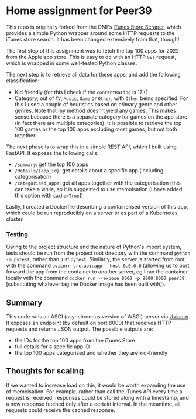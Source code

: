 # Home assignment for Peer39
This repo is originally forked from the DMI's [iTunes Store Scraper](https://github.com/digitalmethodsinitiative/itunes-app-scraper), which provides a simple Python wrapper around some HTTP requests to the iTunes store search. It has been changed extensively from that, though!

The first step of this assignment was to fetch the top 100 apps for 2022 from the Apple app store. This is easy to do with an HTTP `GET` request, which is wrapped in some well-tested Python classes.

The next step is to retrieve all data for these apps, and add the following classification:
* Kid friendly (for this I check if the `contentRating` is 17+)
* Category, out of `TV`, `Music`, `Game` or `Other`, with `Other` being specified. For this I used a couple of heuristics based on primary genre and other genres. Note that my method doesn't yield any games. This makes sense because there is a separate category for games on the app store (in fact there are multiple categories). It is possible to retrieve the top 100 games or the top 100 apps excluding most games, but not both together.

The next phase is to wrap this in a simple REST API, which I built using FastAPI. It exposes the following calls:

* `/summary`: get the top 100 apps
* `/details/{app_id}`: get details about a specific app (including categorisation)
* `/categorised_apps`: get all apps together with the categorisation (this can take a while, so it is suggested to use memoisation [I have added this option with `cache=True`])

Lastly, I created a Dockerfile describing a containerised version of this app, which could be run reproducibly on a server or as part of a Kubernetes cluster.

### Testing
Owing to the project structure and the nature of Python's import system, tests should be run from the project root directory with the command `python -m pytest`, rather than just `pytest`. Similarly, the server is started from root with the command `uvicorn src.api:app --host 0.0.0.0` (allowing us to port forward the app from the container to another server, eg I ran the container locally with the command `docker run --expose 8000 -p 8000:8000 peer39` [substituting whatever tag the Docker image has been built with]).

## Summary
This code runs an ASGI (asynchronous version of WSGI) server via [Uvicorn](https://www.uvicorn.org/). It exposes an endpoint (by default on port 8000) that receives HTTP requests and returns JSON output. The possible outputs are:
* the IDs for the top 100 apps from the iTunes Store
* full details for a specific app ID
* the top 100 apps categorised and whether they are kid-friendly

## Thoughts for scaling
If we wanted to increase load on this, it would be worth expanding the use of memoisation. For example, rather than call the iTunes API every time a request is received, responses could be stored along with a timestamp, and a new response fetched only after a certain interval. In the meantime, all requests could receive the cached response.
